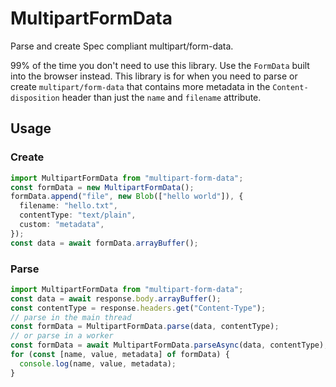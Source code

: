 # MultipartFormData

Parse and create Spec compliant multipart/form-data.

99% of the time you don't need to use this library. Use the `FormData` built into the browser instead. This library is for when you need to parse or create `multipart/form-data` that contains more metadata in the `Content-disposition` header than just the `name` and `filename` attribute.

## Usage

### Create

```typescript
import MultipartFormData from "multipart-form-data";
const formData = new MultipartFormData();
formData.append("file", new Blob(["hello world"]), {
  filename: "hello.txt",
  contentType: "text/plain",
  custom: "metadata",
});
const data = await formData.arrayBuffer();
```

### Parse

```typescript
import MultipartFormData from "multipart-form-data";
const data = await response.body.arrayBuffer();
const contentType = response.headers.get("Content-Type");
// parse in the main thread
const formData = MultipartFormData.parse(data, contentType);
// or parse in a worker
const formData = await MultipartFormData.parseAsync(data, contentType);
for (const [name, value, metadata] of formData) {
  console.log(name, value, metadata);
}
```
